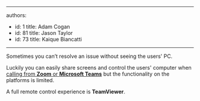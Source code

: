 

---
authors:
  - id: 1
    title: Adam Cogan
  - id: 81
    title: Jason Taylor
  - id: 73
    title: Kaique Biancatti
---




<span class='intro'> <p class="ssw15-rteElement-P">​​​Sometimes you can’t resolve an issue&#160;without seeing the users' PC.<br></p><p class="ssw15-rteElement-P">Luckily you can easily share screens and control the users' computer&#160;when <a href="/_layouts/15/FIXUPREDIRECT.ASPX?WebId=3dfc0e07-e23a-4cbb-aac2-e778b71166a2&amp;TermSetId=07da3ddf-0924-4cd2-a6d4-a4809ae20160&amp;TermId=6d77ed73-bb6a-4127-a371-268d8de4ef51">calling from <b>Zoom</b> or <b>Microsoft Teams</b></a>&#160;but the functionality​ on the platforms is limited.<br></p> </span>

<p>A full remote control experience is&#160;<b>​TeamViewer</b>.​​<br></p>


